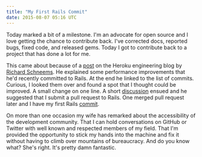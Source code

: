 ```yaml
---
title: "My First Rails Commit"
date: 2015-08-07 05:16 UTC
---
```


Today marked a bit of a milestone.
I'm an advocate for open source and I love getting the chance to contribute back.
I've corrected docs, reported bugs, fixed code, and released gems.
Today I got to contribute back to a project that has done a lot for me.

<!--more-->

This came about because of a [post][] on the Heroku engineering blog by [Richard Schneems][].
He explained some performance improvements that he'd recently committed to Rails.
At the end he linked to the list of commits.
Curious, I looked them over and found a spot that I thought could be improved.
A small change on one line.
A short [discussion][] ensued and he suggested that I submit a pull request to Rails.
One merged pull request later and I have my first Rails [commit][].

On more than one occasion my wife has remarked about the accessibility of the development community.
That I can hold conversations on GitHub or Twitter with well known and respected members of my field.
That I'm provided the opportunity to stick my hands into the machine and fix it without having to climb over mountains of bureaucracy.
And do you know what?
She's right.
It's pretty damn fantastic.

[post]: http://engineering.heroku.com/blogs/2015-08-06-patching-rails-performance/
[Richard Schneems]: http://www.schneems.com/
[discussion]: https://github.com/schneems/rails/commit/1bf50badd943e684a56a03392ef0ddafefca0ad7#commitcomment-12572839
[commit]: https://github.com/rails/rails/commit/fbee8048f2ae9a53efdbc4872afc501bf6216376
